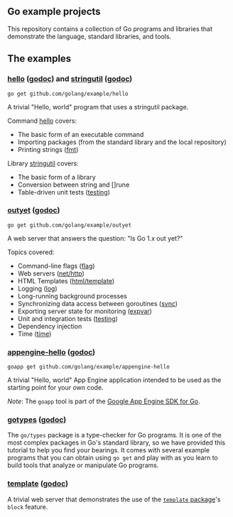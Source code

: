 ## Go example projects

This repository contains a collection of Go programs and libraries that
demonstrate the language, standard libraries, and tools.

## The examples

### [hello](hello/) ([godoc](//godoc.org/github.com/golang/example/hello)) and [stringutil](stringutil/) ([godoc](//godoc.org/github.com/golang/example/stringutil))

    go get github.com/golang/example/hello

A trivial "Hello, world" program that uses a stringutil package.

Command [hello](hello/) covers:

* The basic form of an executable command
* Importing packages (from the standard library and the local repository)
* Printing strings ([fmt](//golang.org/pkg/fmt/))

Library [stringutil](stringutil/) covers:

* The basic form of a library
* Conversion between string and []rune
* Table-driven unit tests ([testing](//golang.org/pkg/testing/))

### [outyet](outyet/) ([godoc](//godoc.org/github.com/golang/example/outyet))

    go get github.com/golang/example/outyet

A web server that answers the question: "Is Go 1.x out yet?"

Topics covered:

* Command-line flags ([flag](//golang.org/pkg/flag/))
* Web servers ([net/http](//golang.org/pkg/net/http/))
* HTML Templates ([html/template](//golang.org/pkg/html/template/))
* Logging ([log](//golang.org/pkg/log/))
* Long-running background processes
* Synchronizing data access between goroutines ([sync](//golang.org/pkg/sync/))
* Exporting server state for monitoring ([expvar](//golang.org/pkg/expvar/))
* Unit and integration tests ([testing](//golang.org/pkg/testing/))
* Dependency injection
* Time ([time](//golang.org/pkg/time/))

### [appengine-hello](appengine-hello/) ([godoc](//godoc.org/github.com/golang/example/appengine-hello))

	goapp get github.com/golang/example/appengine-hello

A trivial "Hello, world" App Engine application intended to be used as the
starting point for your own code.

_Note_: The `goapp` tool is part of the [Google App Engine SDK for Go](https://cloud.google.com/appengine/downloads#Google_App_Engine_SDK_for_Go).

### [gotypes](gotypes/) ([godoc](//godoc.org/github.com/golang/example/gotypes))

The `go/types` package is a type-checker for Go programs. It is one of the most
complex packages in Go's standard library, so we have provided this tutorial to
help you find your bearings. It comes with several example programs that you
can obtain using `go get` and play with as you learn to build tools that analyze
or manipulate Go programs.

### [template](template/) ([godoc](//godoc.org/github.com/golang/example/template))

A trivial web server that demonstrates the use of the
[`template` package](https://golang.org/pkg/text/template/)'s `block` feature.
